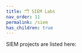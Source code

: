 ```yaml
---
title: 🗂️ SIEM Labs
nav_order: 11
permalink: /siem
has_children: true
---
```


SIEM projects are listed here: